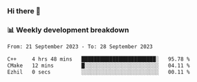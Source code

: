 ### Hi there 👋

### 📊 Weekly development breakdown
<!--START_SECTION:waka-->

```txt
From: 21 September 2023 - To: 28 September 2023

C++     4 hrs 48 mins   ████████████████████████░   95.78 %
CMake   12 mins         █░░░░░░░░░░░░░░░░░░░░░░░░   04.11 %
Ezhil   0 secs          ░░░░░░░░░░░░░░░░░░░░░░░░░   00.11 %
```

<!--END_SECTION:waka-->
